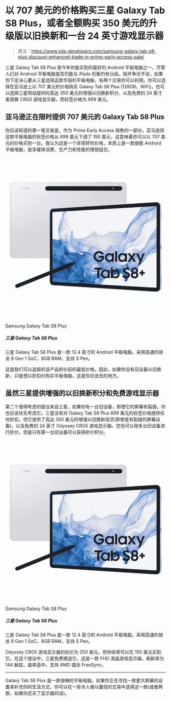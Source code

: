 # 以 707 美元的价格购买三星 Galaxy Tab S8 Plus，或者全额购买 350 美元的升级版以旧换新和一台 24 英寸游戏显示器

> 原文：<https://www.xda-developers.com/samsung-galaxy-tab-s8-plus-discount-enhanced-trade-in-prime-early-access-sale/>

三星 Galaxy Tab S8 Plus 是今年你能买到的最好的 Android 平板电脑之一，尽管人们对 Android 平板电脑是否仍能与 iPads 抗衡仍有分歧。抛开争论不谈，如果你下定决心要从三星选择这款华丽的平板电脑，有两个交易你可以利用。你可以选择在亚马逊上以 707 美元的价格购买 Galaxy Tab S8 Plus (128GB，WiFi)，也可以选择三星网站提供的高达 350 美元的增强以旧换新积分，以及免费的 24 英寸奥德赛 CRG5 游戏显示器，而标签价格为 899 美元。

## 亚马逊正在限时提供 707 美元的 Galaxy Tab S8 Plus

你应该知道的第一笔交易是，作为 Prime Early Access 销售的一部分，亚马逊将这款平板电脑的标签价格从 899 美元下调了 190 美元，这意味着你可以以 707 美元的价格买到一台。我认为这是一个非常好的价格，本质上是一款旗舰 Android 平板电脑，是多媒体消费、生产力和性能的理想组合。

 <picture>![The Samsung Galaxy Tab S8 Plus is a 12.4-inch Android tablet featuring Qualcomm's Snapdragon 8 Gen 1 SoC, 8GB RAM, and S Pen support.](img/98a68d25cc25a3d1fa2e3230c07728db.png)</picture> 

Samsung Galaxy Tab S8 Plus

##### 三星 Galaxy Tab S8 Plus

三星 Galaxy Tab S8 Plus 是一款 12.4 英寸的 Android 平板电脑，采用高通的骁龙 8 Gen 1 SoC，8GB RAM，支持 S Pen。

这是我们可以追踪的该产品折价前的最低价格。因此，如果你没有旧设备以旧换新，只是想以折扣价购买平板电脑，这是你应该去的地方。

## 虽然三星提供增强的以旧换新积分和免费游戏显示器

第二个值得考虑的提议来自三星，如果你有一台旧设备，即使它的屏幕有裂缝，你也应该优先考虑它。三星没有对 Galaxy Tab S8 Plus 899 美元的标签价格提供任何折扣，但它提供了高达 350 美元的增强以旧换新信贷(即使是有裂缝的屏幕设备)，以及免费的 24 英寸 Odyssey CRG5 游戏显示器。您也可以用多台旧设备进行折价，但是只有第一台旧设备可以获得折价积分。

 <picture>![The Samsung Galaxy Tab S8 Plus is a 12.4-inch Android tablet featuring Qualcomm's Snapdragon 8 Gen 1 SoC, 8GB RAM, and S Pen support.](img/98a68d25cc25a3d1fa2e3230c07728db.png)</picture> 

Samsung Galaxy Tab S8 Plus

##### 三星 Galaxy Tab S8 Plus

三星 Galaxy Tab S8 Plus 是一款 12.4 英寸的 Android 平板电脑，采用高通的骁龙 8 Gen 1 SoC，8GB RAM，支持 S Pen。

Odyssey CRG5 游戏显示器的标价为 250 美元，但你经常可以花 150 美元买到它。在这个提议中，三星免费赠送它。这是一款 FHD 液晶游戏显示器，刷新率为 144 赫兹，曲率适中，支持 AMD 镭龙 FreeSync。

* * *

Galaxy Tab S8 Plus 是一款很棒的平板电脑，如果你正在寻找一款更大屏幕的设备来补充你的生活方式，你可以在一些令人难以置信的交易中选择这一款(或者两款，如果你还买了显示器的话)。